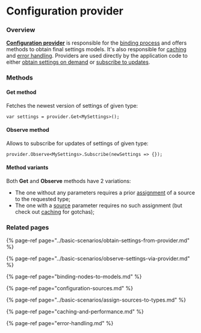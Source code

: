 # Configuration provider

### Overview

[**Configuration provider**](https://github.com/vostok/configuration.abstractions/blob/master/Vostok.Configuration.Abstractions/IConfigurationProvider.cs) is responsible for the [binding process](binding-nodes-to-models.md) and offers methods to obtain final settings models. It's also responsible for [caching](caching-and-performance.md) and [error handling](error-handling.md). Providers are used directly by the application code to either [obtain settings on demand](../basic-scenarios/obtain-settings-from-provider.md) or [subscribe to updates](../basic-scenarios/observe-settings-via-provider.md).

### Methods

#### Get method

Fetches the newest version of settings of given type:

```text
var settings = provider.Get<MySettings>();
```

#### Observe method

Allows to subscribe for updates of settings of given type:

```text
provider.Observe<MySettings>.Subscribe(newSettings => {});
```

#### Method variants

Both **Get** and **Observe** methods have 2 variations:

* The one without any parameters requires a prior [assignment](../basic-scenarios/assign-sources-to-types.md) of a source to the requested type;
* The one with a [source](configuration-sources.md) parameter requires no such assignment \(but check out [caching](caching-and-performance.md) for gotchas\);

### Related pages

{% page-ref page="../basic-scenarios/obtain-settings-from-provider.md" %}

{% page-ref page="../basic-scenarios/observe-settings-via-provider.md" %}

{% page-ref page="binding-nodes-to-models.md" %}

{% page-ref page="configuration-sources.md" %}

{% page-ref page="../basic-scenarios/assign-sources-to-types.md" %}

{% page-ref page="caching-and-performance.md" %}

{% page-ref page="error-handling.md" %}



